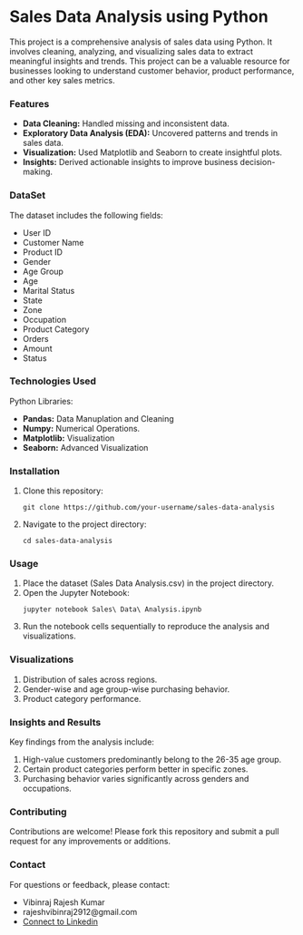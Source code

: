 # **Sales Data Analysis using Python**

<p>This project is a comprehensive analysis of sales data using Python. It involves cleaning, analyzing, and visualizing sales data to extract meaningful insights and trends. This project can be a valuable resource for businesses looking to understand customer behavior, product performance, and other key sales metrics.</p>

### Features
<ul>
    <li><b>Data Cleaning:</b> Handled missing and inconsistent data.</li>
    <li><b>Exploratory Data Analysis (EDA):</b> Uncovered patterns and trends in sales data.</li>
    <li><b>Visualization:</b> Used Matplotlib and Seaborn to create insightful plots.</li>
    <li><b>Insights:</b> Derived actionable insights to improve business decision-making.</li>
</ul>

### DataSet

<p>The dataset includes the following fields:</p>
<ul>
    <li>User ID</li>
    <li>Customer Name</li>
    <li>Product ID</li>
    <li>Gender</li>
    <li>Age Group</li>
    <li>Age</li>
    <li>Marital Status</li>
    <li>State</li>
    <li>Zone</li>
    <li>Occupation</li>
    <li>Product Category</li>
    <li>Orders</li>
    <li>Amount</li>
    <li>Status</li>
</ul>

### Technologies Used

<p>Python Libraries:</p>
<ul>
    <li><b>Pandas:</b> Data Manuplation and Cleaning</li>
    <li><b>Numpy:</b> Numerical Operations.</li>
    <li><b>Matplotlib:</b> Visualization</li>
    <li><b>Seaborn:</b> Advanced Visualization</li>
</ul>

### Installation

<ol>
    <li> Clone this repository:</li>
    <pre><code>git clone https://github.com/your-username/sales-data-analysis</code></pre>
    <li> Navigate to the project directory:</li>
    <pre><code>cd sales-data-analysis</code></pre>
</ol>

### Usage

<ol>
    <li> Place the dataset (Sales Data Analysis.csv) in the project directory.</li>
    <li> Open the Jupyter Notebook:</li>
    <pre><code>jupyter notebook Sales\ Data\ Analysis.ipynb</code></pre>
    <li>Run the notebook cells sequentially to reproduce the analysis and visualizations.</li>
</ol>

### Visualizations

<ol>
    <li> Distribution of sales across regions.</li>
    <li>Gender-wise and age group-wise purchasing behavior.</li>
    <li>Product category performance.</li>
</ol>

### Insights and Results
<p>Key findings from the analysis include:</p>
<ol>
    <li>High-value customers predominantly belong to the 26-35 age group.</li>
    <li>Certain product categories perform better in specific zones.</li>
    <li>Purchasing behavior varies significantly across genders and occupations.</li>
</ol>

### Contributing

<p>Contributions are welcome! Please fork this repository and submit a pull request for any improvements or additions.</p>

### Contact
<p>For questions or feedback, please contact:</p>
<ul>
    <li>Vibinraj Rajesh Kumar</li>
    <li>rajeshvibinraj2912@gmail.com</li>
    <li><a href="https://www.linkedin.com/in/vibinrajeshkumar/">Connect to Linkedin</a></li>
</ul>